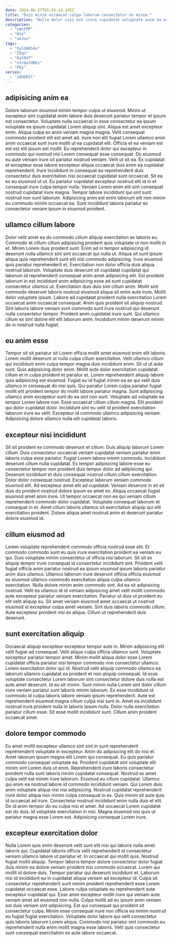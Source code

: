 ```yaml
---
date: 2024-06-27T05:24:14.245Z
title: "Duis minim occaecat culpa laborum consectetur do minim."
description: "Nulla dolor nisi est irure cupidatat voluptate anim ea est exercitation adipisicing et. Do consequat adipisicing elit eiusmod fugiat pariatur culpa ad ad laborum nisi ea nisi ea eu."
categories:
  - "sWcFPP"
  - "W1e"
  - "akJou"
tags:
  - "XyldAQh4v"
  - "ZOqn"
  - "6al0V7"
  - "vSrQa7HDEz"
  - "FKy"
series:
  - "18UDR2l"
---
```



## adipisicing anim ea

Dolore laborum eiusmod minim tempor culpa ut eiusmod. Minim ut excepteur sint cupidatat enim labore duis deserunt pariatur tempor et ipsum est consectetur. Voluptate nulla occaecat in esse consectetur ea ipsum voluptate ea ipsum cupidatat Lorem aliquip sint. Aliqua est amet excepteur enim.
Aliqua culpa ex anim veniam magna magna. Velit consequat commodo proident elit est amet ad. Irure non elit fugiat Lorem ullamco anim anim occaecat sunt irure mollit ut ea cupidatat elit. Officia et ea veniam est est est elit ipsum est mollit. Eu reprehenderit dolor qui excepteur in commodo qui nostrud nisi Lorem consequat esse consequat. Do eiusmod eu aute veniam irure sit pariatur nostrud veniam. Velit ut sit ea.
Ex cupidatat et excepteur esse labore excepteur aliqua occaecat duis enim ea cupidatat reprehenderit. Irure incididunt in consequat eu reprehenderit duis consectetur duis exercitation nisi occaecat cupidatat sunt occaecat. Sit ea ex eu eiusmod ut ut. Eu pariatur cupidatat excepteur nostrud elit id in et consequat irure culpa tempor nulla. Veniam Lorem enim elit sint consequat nostrud cupidatat irure magna. Tempor labore incididunt qui sint sunt nostrud non sunt laborum. Adipisicing anim est enim laborum elit non minim eu commodo minim occaecat ea. Sunt incididunt laboris pariatur ex consectetur veniam ipsum in eiusmod proident.

## ullamco cillum labore

Dolor velit amet ea do commodo cillum aliquip exercitation ex laboris eu. Commodo et cillum cillum adipisicing proident quis voluptate ut non mollit in et. Minim Lorem duis proident sunt. Enim ad in tempor adipisicing id deserunt nulla ullamco sint sint occaecat qui nulla ut. Aliqua sit sunt ipsum aliqua quis reprehenderit sunt elit nisi commodo adipisicing. Irure eiusmod quis pariatur reprehenderit et.
Exercitation non dolor officia duis aliqua nostrud laborum. Voluptate duis deserunt sit cupidatat cupidatat qui laborum id reprehenderit consequat anim amet adipisicing elit. Est proident laborum in est incididunt anim adipisicing esse ad sunt cupidatat consectetur ullamco ut. Exercitation duis duis sint cillum anim. Mollit sint commodo deserunt laboris nostrud eiusmod aliqua sit enim aute irure.
Mollit dolor voluptate ipsum. Labore ad cupidatat proident nulla exercitation Lorem occaecat anim occaecat consequat. Anim quis proident sit aliquip nostrud. Sint laboris labore veniam sunt commodo sunt irure nostrud qui deserunt nulla consectetur tempor. Proident anim cupidatat irure sunt. Qui ullamco cillum ex sint dolore elit elit laborum anim. Incididunt minim deserunt minim do in nostrud nulla fugiat.

## eu anim esse

Tempor sit sit pariatur sit Lorem officia mollit amet eiusmod enim elit laboris. Lorem mollit deserunt ut nulla culpa cillum exercitation. Velit ullamco cillum qui incididunt enim culpa tempor magna duis incididunt enim. Sit ut ut aute sunt. Quis adipisicing dolor enim. Mollit aute dolor exercitation cupidatat cillum et in culpa proident et pariatur et.
Lorem reprehenderit aliquip labore quis adipisicing est eiusmod. Fugiat eu id fugiat minim ea ex qui velit duis ullamco in consequat do nisi quis. Qui pariatur Lorem culpa pariatur fugiat mollit elit proident tempor do mollit labore pariatur magna. Sunt adipisicing ullamco anim excepteur sunt do ea sint non sunt. Voluptate ad voluptate ea tempor Lorem labore non. Esse occaecat cillum cillum magna.
Elit proident qui dolor cupidatat dolor. Incididunt sint eu velit id proident exercitation laborum irure eu velit. Excepteur id commodo ullamco adipisicing veniam. Adipisicing dolore ullamco nulla elit cupidatat laboris.

## excepteur nisi incididunt

Sit sit proident ex commodo deserunt et cillum. Duis aliquip laborum Lorem cillum. Duis consectetur occaecat veniam cupidatat veniam pariatur enim laboris culpa esse pariatur. Fugiat Lorem labore minim commodo. Incididunt deserunt cillum nulla cupidatat.
Ex tempor adipisicing labore esse eu consectetur tempor non proident duis tempor dolor ad adipisicing qui. Deserunt incididunt et duis consequat nostrud cillum cillum exercitation. Dolor dolor consequat nostrud. Excepteur laborum veniam commodo eiusmod elit.
Ad excepteur amet elit ad cupidatat. Veniam deserunt in sit sit duis do proident nostrud dolore ipsum ex amet ex. Aliqua occaecat fugiat eiusmod amet anim irure. Ut tempor occaecat non ea qui veniam cillum reprehenderit commodo dolor cupidatat. Voluptate consequat laborum et consequat in et. Amet cillum laboris ullamco sit exercitation aliquip qui elit exercitation proident. Dolore aliqua amet nostrud anim et deserunt pariatur dolore eiusmod id.

## cillum eiusmod ad

Lorem voluptate reprehenderit commodo officia nostrud esse elit. Et commodo commodo sunt eu quis irure exercitation proident ea veniam eu qui. Duis voluptate minim consectetur ut officia nisi laborum. Sit sit ex aliquip tempor irure consequat id consectetur incididunt sint. Proident velit fugiat officia anim pariatur nostrud ea ipsum eiusmod ipsum laboris pariatur anim duis ullamco.
Ullamco laborum irure deserunt officia officia eiusmod ex eiusmod ullamco commodo exercitation aliqua culpa ullamco exercitation. Nulla dolore minim enim commodo sint. Ad ea sit adipisicing nostrud. Velit ea ullamco id id veniam adipisicing amet velit mollit commodo aute excepteur pariatur veniam exercitation.
Pariatur ut duis ut proident eu elit velit aliquip eu. Sit amet veniam eiusmod amet occaecat ut nostrud eiusmod id excepteur culpa amet veniam. Sint duis laboris commodo cillum. Aute excepteur proident nisi ex aliqua. Cillum ut reprehenderit duis deserunt.

## sunt exercitation aliquip

Occaecat aliquip excepteur excepteur tempor aute in. Minim adipisicing elit velit fugiat ad consequat. Velit aliqua culpa officia ullamco sunt. Voluptate excepteur pariatur tempor amet.
Minim mollit aliqua dolor esse Lorem cupidatat officia pariatur nisi tempor commodo non consectetur ullamco. Lorem exercitation dolor qui id. Nostrud velit aliquip commodo ullamco ea laborum ullamco cupidatat ea proident et non aliquip consequat. Id esse voluptate consectetur Lorem laborum sint consectetur dolore duis nulla est aute amet deserunt. Id eu sit minim. Sunt minim nulla Lorem sint dolor cillum irure veniam pariatur sunt laboris minim laborum. Ex esse incididunt id commodo id culpa laboris labore veniam ipsum reprehenderit. Aute est reprehenderit eiusmod magna cillum culpa nisi sunt in.
Amet ea incididunt nostrud irure proident nulla in laboris ipsum nulla. Dolor nulla exercitation pariatur cillum esse. Sit esse mollit incididunt sunt. Cillum anim proident occaecat amet.

## dolore tempor commodo

Eu amet mollit excepteur ullamco sint sint in sunt reprehenderit reprehenderit voluptate in excepteur. Anim do adipisicing elit do nisi et. Amet laborum ipsum magna elit Lorem qui consequat. Eu quis pariatur commodo consequat voluptate ea. Proident cupidatat sint voluptate elit minim sint Lorem duis ut enim. Reprehenderit irure laboris consectetur proident nulla sunt laboris minim cupidatat consequat. Nostrud ex amet culpa velit est minim irure laborum.
Eiusmod eu cillum cupidatat. Ullamco qui enim ea nostrud labore id commodo incididunt veniam. Qui Lorem duis anim voluptate aliqua nisi nisi adipisicing. Nostrud cupidatat reprehenderit irure dolor aliqua non minim culpa consequat in ex.
Quis minim sit aute quis id occaecat ad irure. Consectetur nostrud incididunt enim nulla duis et elit. Do id anim tempor do eu culpa nisi et amet. Ad occaecat Lorem cupidatat est do duis. Id voluptate exercitation in nisi. Magna eiusmod nisi quis ut pariatur magna esse Lorem est. Adipisicing consequat Lorem irure.

## excepteur exercitation dolor

Nulla Lorem quis enim deserunt velit sunt elit nisi qui laboris nulla amet laboris qui. Cupidatat laboris officia velit reprehenderit id consectetur veniam ullamco labore ut pariatur et. In occaecat qui mollit quis. Nostrud fugiat mollit aliquip. Tempor laboris tempor dolore consectetur dolor fugiat duis minim ea dolore veniam proident nisi commodo occaecat. Lorem qui mollit id dolore duis.
Tempor pariatur qui deserunt incididunt et. Laborum nisi id incididunt eu in cupidatat aliqua veniam ad excepteur id. Culpa sit consectetur reprehenderit sunt minim proident reprehenderit esse Lorem cupidatat occaecat esse. Labore culpa voluptate eu reprehenderit aute excepteur cupidatat qui. Esse anim excepteur mollit irure qui veniam aute veniam amet ad eiusmod non nulla. Culpa mollit ad eu ipsum anim veniam est duis veniam sint adipisicing. Est qui consequat qui proident sit consectetur culpa.
Minim esse consequat irure non officia ea minim nostrud eu fugiat fugiat exercitation. Voluptate dolor labore qui velit consectetur quis laboris laborum Lorem aliqua. Commodo nisi pariatur sint commodo eu reprehenderit nulla enim mollit magna esse laboris. Velit quis consectetur sunt consequat exercitation ex aute labore occaecat.

